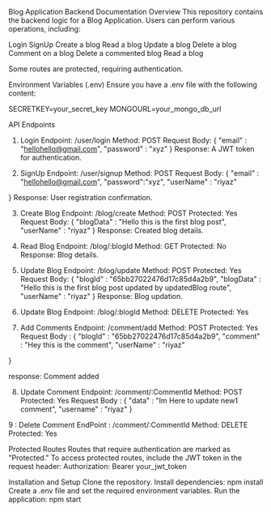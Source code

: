 Blog Application Backend Documentation
Overview
This repository contains the backend logic for a Blog Application. Users can perform various operations, including:

Login
SignUp
Create a blog
Read a blog
Update a blog
Delete a blog
Comment on a blog
Delete a commented blog
Read a blog


Some routes are protected, requiring authentication.


Environment Variables (.env)
Ensure you have a .env file with the following content:

SECRETKEY=your_secret_key
MONGOURL=your_mongo_db_url


API Endpoints
1. Login
Endpoint: /user/login
Method: POST
Request Body:   {
      "email" : "hellohello@gmail.com",
      "password" : "xyz"
  } 
Response: A JWT token for authentication.


2. SignUp
Endpoint: /user/signup
Method: POST
Request Body:  {
      "email" : "hellohello@gmail.com",
      "password":"xyz",
      "userName" : "riyaz"

  }
Response: User registration confirmation.

3. Create Blog
Endpoint: /blog/create
Method: POST
Protected: Yes
Request Body:  {
      "blogData" : "Hello this is the first blog post",
      "userName" : "riyaz"
  }
Response: Created blog details.

4. Read Blog
Endpoint: /blog/:blogId
Method: GET
Protected: No
Response: Blog details.

5. Update Blog
Endpoint: /blog/update
Method: POST
Protected: Yes
Request Body: {
    "blogId" : "65bb27022476d17c85d4a2b9",
    "blogData" : "Hello this is the first blog post updated by updatedBlog route",
    "userName" : "riyaz"
}
Response: Blog updation.

6. Update Blog
Endpoint: /blog/:blogId
Method: DELETE
Protected: Yes


7. Add Comments
Endpoint: /comment/add
Method: POST
Protected: Yes
Request Body : {
    "blogId" : "65bb27022476d17c85d4a2b9",
    "comment" : "Hey this is the comment",
    "userName" : "riyaz"

}

response: Comment added

8. Update Comment
Endpoint: /comment/:CommentId
Method: POST
Protected: Yes
Request Body : {
    "data" : "Im Here to update new1 comment",
    "username" : "riyaz"
}

9 : Delete Comment
EndPoint : /comment/:CommentId
Method: DELETE
Protected: Yes


Protected Routes
Routes that require authentication are marked as "Protected."
To access protected routes, include the JWT token in the request header:
Authorization: Bearer your_jwt_token



Installation and Setup
  Clone the repository.
  Install dependencies: npm install
  Create a .env file and set the required environment variables.
  Run the application: npm start
